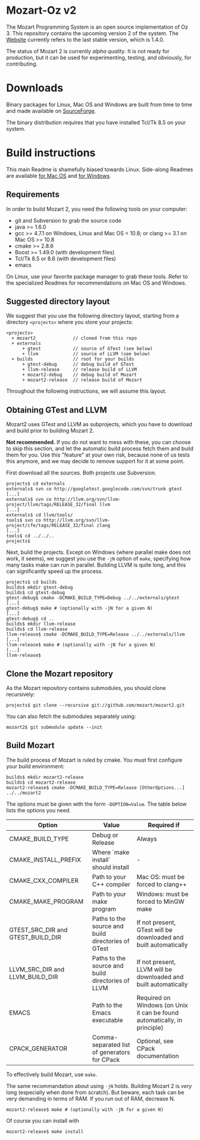 # Mozart-Oz v2

The Mozart Programming System is an open source implementation of Oz 3.
This repository contains the upcoming version 2 of the system.
The [Website](http://www.mozart-oz.org/) currently refers to the last stable
version, which is 1.4.0.

The status of Mozart 2 is currently _alpha quality_. It is not ready for
production, but it can be used for experimenting, testing, and obviously, for
contributing.

# Downloads

Binary packages for Linux, Mac OS and Windows are built from time to time and
made available on
[SourceForge](http://sourceforge.net/projects/mozart-oz/files/).

The binary distribution requires that you have installed Tcl/Tk 8.5 on your
system.

# Build instructions

This main Readme is shamefully biased towards Linux. Side-along Readmes are
available [for Mac OS](README.MacOS.md) and [for Windows](README.Windows.md).

## Requirements

In order to build Mozart 2, you need the following tools on your computer:

*   git and Subversion to grab the source code
*   java >= 1.6.0
*   gcc >= 4.7.1 on Windows, Linux and Mac OS < 10.8;
    or clang >= 3.1 on Mac OS >= 10.8
*   cmake >= 2.8.6
*   Boost >= 1.49.0 (with development files)
*   Tcl/Tk 8.5 or 8.6 (with development files)
*   emacs

On Linux, use your favorite package manager to grab these tools. Refer to the
specialized Readmes for recommendations on Mac OS and Windows.

## Suggested directory layout

We suggest that you use the following directory layout, starting from a
directory `<projects>` where you store your projects:

```
<projects>
  + mozart2              // cloned from this repo
  + externals
      + gtest            // source of GTest (see below)
      + llvm             // source of LLVM (see below)
  + builds               // root for your builds
      + gtest-debug      // debug build of GTest
      + llvm-release     // release build of LLVM
      + mozart2-debug    // debug build of Mozart
      + mozart2-release  // release build of Mozart
```

Throughout the following instructions, we will assume this layout.

## Obtaining GTest and LLVM

Mozart2 uses GTest and LLVM as subprojects, which you have to download and
build prior to building Mozart 2.

**Not recommended.** If you do not want to mess with these, you can choose to skip
this section, and let the automatic build process fetch them and build them for
you. Use this "feature" at your own risk, because none of us tests this
anymore, and we may decide to remove support for it at some point.

First download all the sources. Both projects use Subversion.

```
projects$ cd externals
externals$ svn co http://googletest.googlecode.com/svn/trunk gtest
[...]
externals$ svn co http://llvm.org/svn/llvm-project/llvm/tags/RELEASE_32/final llvm
[...]
externals$ cd llvm/tools/
tools$ svn co http://llvm.org/svn/llvm-project/cfe/tags/RELEASE_32/final clang
[...]
tools$ cd ../../..
projects$
```

Next, build the projects. Except on Windows (where parallel make does not
work, it seems), we suggest you use the `-jN` option of `make`, specifying
how many tasks make can run in parallel. Building LLVM is quite long, and this
can significantly speed up the process.

```
projects$ cd builds
builds$ mkdir gtest-debug
builds$ cd gtest-debug
gtest-debug$ cmake -DCMAKE_BUILD_TYPE=Debug ../../externals/gtest
[...]
gtest-debug$ make # (optionally with -jN for a given N)
[...]
gtest-debug$ cd ..
builds$ mkdir llvm-release
builds$ cd llvm-release
llvm-release$ cmake -DCMAKE_BUILD_TYPE=Release ../../externals/llvm
[...]
llvm-release$ make # (optionally with -jN for a given N)
[...]
llvm-release$
```

## Clone the Mozart repository

As the Mozart repository contains submodules, you should clone recursively:

```
projects$ git clone --recursive git://github.com/mozart/mozart2.git
```

You can also fetch the submodules separately using:

```
mozart2$ git submodule update --init
```

## Build Mozart

The build process of Mozart is ruled by cmake. You must first configure your
build environment:

```
builds$ mkdir mozart2-release
builds$ cd mozart2-release
mozart2-release$ cmake -DCMAKE_BUILD_TYPE=Release [OtherOptions...] ../../mozart2
```

The options must be given with the form `-DOPTION=Value`. The table below
lists the options you need.

<table>
  <thead>
    <tr><th>Option</th><th>Value</th><th>Required if</th>
  </thead>
  <tbody>
    <tr>
      <td>CMAKE_BUILD_TYPE</td>
      <td>Debug or Release</td>
      <td>Always</td>
    </tr>
    <tr>
      <td>CMAKE_INSTALL_PREFIX</td>
      <td>Where `make install` should install</td>
      <td>-</td>
    </tr>
    <tr>
      <td>CMAKE_CXX_COMPILER</td>
      <td>Path to your C++ compiler</td>
      <td>Mac OS: must be forced to clang++</td>
    </tr>
    <tr>
      <td>CMAKE_MAKE_PROGRAM</td>
      <td>Path to your make program</td>
      <td>Windows: must be forced to MinGW make</td>
    </tr>
    <tr>
      <td>GTEST_SRC_DIR and GTEST_BUILD_DIR</td>
      <td>Paths to the source and build directories of GTest</td>
      <td>If not present, GTest will be downloaded and built automatically</td>
    </tr>
    <tr>
      <td>LLVM_SRC_DIR and LLVM_BUILD_DIR</td>
      <td>Paths to the source and build directories of LLVM</td>
      <td>If not present, LLVM will be downloaded and built automatically</td>
    </tr>
    <tr>
      <td>EMACS</td>
      <td>Path to the Emacs executable</td>
      <td>Required on Windows (on Unix it can be found automatically, in principle)</td>
    </tr>
    <tr>
      <td>CPACK_GENERATOR</td>
      <td>Comma-separated list of generators for CPack</td>
      <td>Optional, see CPack documentation</td>
    </tr>
  </tbody>
</table>

To effectively build Mozart, use `make`.

The same recommandation about using `-jN` holds. Building Mozart 2 is _very_
long (especially when done from scratch). But beware, each task can be very
demanding in terms of RAM. If you run out of RAM, decrease N.

```
mozart2-release$ make # (optionally with -jN for a given N)
```

Of course you can install with

```
mozart2-release$ make install
```
